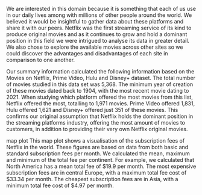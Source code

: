 We are interested in this domain because it is something that each of us use in our daily lives among with millions of other people around the world. We believed it would be insightful to gather data about these platforms and share it with our peers. Netflix was the first streaming service of its kind to produce original movies and as it continues to grow and hold a dominant position in this field we were intrigued to analyse its data in greater detail.
We also chose to explore the available movies across other sites so we could discover the advantages and disadvantages of each site in comparison to one another. 

Our summary information calculated the following information based on the Movies on Netflix, Prime Video, Hulu and Disney+ dataset. The total number of movies studied in this data set was 5,368. The minimum year of creation of these movies dated back to 1904, with the most recent movie dating to 2021. When studying which platform offered the most movies from this list, Netflix offered the most, totalling to 1,971 movies. Prime Video offered 1,831, Hulu offered 1,621 and Disney+ offered just 351 of these movies. This confirms our original assumption that Netflix holds the dominant position in the streaming platforms industry, offering the most amount of movies to customers, in addition to providing their very own Netflix original movies. 


map plot
This map plot shows a visualisation of the subscription fees of Netflix in the world. These figures are based on data from both basic and standard subscription fees per month. We calculated the mean, maximum and minimum of the total fee per continent. For example, we calculated that North America has a mean total fee of $19.9 per month. The most expensive subscription fees are in central Europe, with a maximum total fee cost of $33.34 per month. The cheapest subscription fees are in Asia, with a minimum total fee cost of $4.97 per month.
